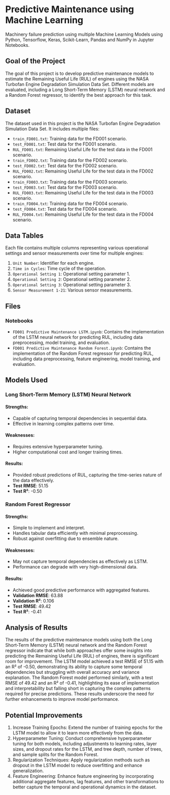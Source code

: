 # Predictive Maintenance using Machine Learning
Machinery failure prediction using multiple Machine Learning Models using Python, Tensorflow, Keras, Scikit-Learn, Pandas and NumPy in Jupyter Notebooks.

## Goal of the Project
The goal of this project is to develop predictive maintenance models to estimate the Remaining Useful Life (RUL) of engines using the NASA Turbofan Engine Degradation Simulation Data Set. Different models are evaluated, including a Long Short-Term Memory (LSTM) neural network and a Random Forest regressor, to identify the best approach for this task.

## Dataset
The dataset used in this project is the NASA Turbofan Engine Degradation Simulation Data Set. It includes multiple files:

- `train_FD001.txt`: Training data for the FD001 scenario.
- `test_FD001.txt`: Test data for the FD001 scenario.
- `RUL_FD001.txt`: Remaining Useful Life for the test data in the FD001 scenario.
- `train_FD002.txt`: Training data for the FD002 scenario.
- `test_FD002.txt`: Test data for the FD002 scenario.
- `RUL_FD002.txt`: Remaining Useful Life for the test data in the FD002 scenario.
- `train_FD003.txt`: Training data for the FD003 scenario.
- `test_FD003.txt`: Test data for the FD003 scenario.
- `RUL_FD003.txt`: Remaining Useful Life for the test data in the FD003 scenario.
- `train_FD004.txt`: Training data for the FD004 scenario.
- `test_FD004.txt`: Test data for the FD004 scenario.
- `RUL_FD004.txt`: Remaining Useful Life for the test data in the FD004 scenario.

## Data Tables
Each file contains multiple columns representing various operational settings and sensor measurements over time for multiple engines:

1. `Unit Number`: Identifier for each engine.
2. `Time in Cycles`: Time cycle of the operation.
2. `Operational Setting 1`: Operational setting parameter 1.
4. `Operational Setting 2`: Operational setting parameter 2.
5. `Operational Setting 3`: Operational setting parameter 3.
6. `Sensor Measurement 1-21`: Various sensor measurements.

## Files
### Notebooks
- `FD001 Predictive Maintenance LSTM.ipynb`: Contains the implementation of the LSTM neural network for predicting RUL, including data preprocessing, model training, and evaluation.
- `FD001 Predictive Maintenance Random Forest.ipynb`: Contains the implementation of the Random Forest regressor for predicting RUL, including data preprocessing, feature engineering, model training, and evaluation.

## Models Used
### Long Short-Term Memory (LSTM) Neural Network
#### Strengths:
- Capable of capturing temporal dependencies in sequential data.
- Effective in learning complex patterns over time.
#### Weaknesses:
- Requires extensive hyperparameter tuning.
- Higher computational cost and longer training times.
#### Results:
- Provided robust predictions of RUL, capturing the time-series nature of the data effectively.
- **Test RMSE**: 51.15
- **Test R²**: -0.50

### Random Forest Regressor
#### Strengths:
- Simple to implement and interpret.
- Handles tabular data efficiently with minimal preprocessing.
- Robust against overfitting due to ensemble nature.
#### Weaknesses:
- May not capture temporal dependencies as effectively as LSTM.
- Performance can degrade with very high-dimensional data.
#### Results:
- Achieved good predictive performance with aggregated features.
- **Validation RMSE**: 63.88
- **Validation R²**: 0.106
- **Test RMSE**: 49.42
- **Test R²**: -0.41

## Analysis of Results
The results of the predictive maintenance models using both the Long Short-Term Memory (LSTM) neural network and the Random Forest regressor indicate that while both approaches offer some insights into predicting the Remaining Useful Life (RUL) of engines, there is significant room for improvement. The LSTM model achieved a test RMSE of 51.15 with an R² of -0.50, demonstrating its ability to capture some temporal dependencies but struggling with overall accuracy and variance explanation. The Random Forest model performed similarly, with a test RMSE of 49.42 and an R² of -0.41, highlighting its ease of implementation and interpretability but falling short in capturing the complex patterns required for precise predictions. These results underscore the need for further enhancements to improve model performance.

## Potential Improvements
1. Increase Training Epochs: Extend the number of training epochs for the LSTM model to allow it to learn more effectively from the data.
2. Hyperparameter Tuning: Conduct comprehensive hyperparameter tuning for both models, including adjustments to learning rates, layer sizes, and dropout rates for the LSTM, and tree depth, number of trees, and sample splits for the Random Forest.
3. Regularization Techniques: Apply regularization methods such as dropout in the LSTM model to reduce overfitting and enhance generalization.
4. Feature Engineering: Enhance feature engineering by incorporating additional aggregate features, lag features, and other transformations to better capture the temporal and operational dynamics in the dataset.